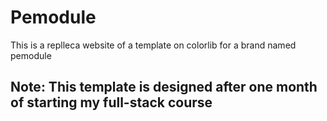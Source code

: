 # Pemodule
This is a replleca website of a template on colorlib for a brand named pemodule

## Note: This template is designed after one month of starting my full-stack course
